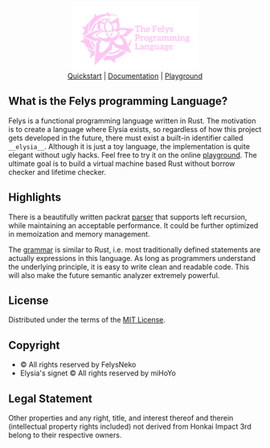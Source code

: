 <div align="center">
  <img alt="The Felys Programming Language" src="https://raw.githubusercontent.com/felys-lang/.github/main/felys.png" width="50%">
</div>

<div align="center">
  <a href="https://felys.dev/guide/quickstart.html">Quickstart</a> |
  <a href="https://felys.dev/">Documentation</a> |
  <a href="https://exec.felys.dev/">Playground</a>
</div>

## What is the Felys programming Language?

Felys is a functional programming language written in Rust. The motivation is to create a language where Elysia exists, so regardless of how this project gets developed in the future, there must exist a built-in identifier called `__elysia__`. Although it is just a toy language, the implementation is quite elegant without ugly hacks. Feel free to try it on the online [playground](https://exec.felys.dev/). The ultimate goal is to build a virtual machine based Rust without borrow checker and lifetime checker.

## Highlights

There is a beautifully written packrat [parser](felys/parser) that supports left recursion, while maintaining an acceptable performance. It could be further optimized in memoization and memory management.

The [grammar](felys/ast) is similar to Rust, i.e. most traditionally defined statements are actually expressions in this language. As long as programmers understand the underlying principle, it is easy to write clean and readable code. This will also make the future semantic analyzer extremely powerful.

## License

Distributed under the terms of the [MIT License](LICENSE).

## Copyright

- © All rights reserved by FelysNeko
- Elysia's signet © All rights reserved by miHoYo

## Legal Statement

Other properties and any right, title, and interest thereof and therein (intellectual property rights included) not derived from Honkai Impact 3rd belong to their respective owners.
